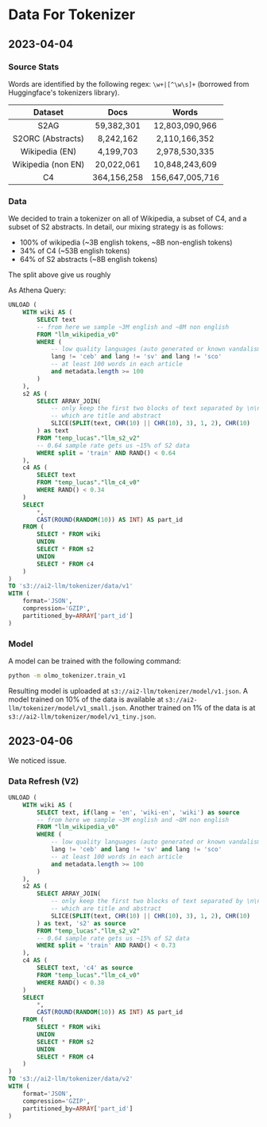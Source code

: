 # Data For Tokenizer


## 2023-04-04

### Source Stats

Words are identified by the following regex: `\w+|[^\w\s]+` (borrowed from Huggingface's tokenizers library).

| **Dataset**        | **Docs**         | **Words**           |
|:------------------:|:----------------:|:-------------------:|
| S2AG               |  59,382,301      |  12,803,090,966     |
| S2ORC (Abstracts)  |   8,242,162      |   2,110,166,352     |
| Wikipedia (EN)     |   4,199,703      |   2,978,530,335     |
| Wikipedia (non EN) |  20,022,061      |  10,848,243,609     |
| C4                 | 364,156,258      | 156,647,005,716     |



### Data

We decided to train a tokenizer on all of Wikipedia, a subset of C4, and a subset of S2 abstracts.
In detail, our mixing strategy is as follows:

- 100% of wikipedia (~3B english tokens, ~8B non-english tokens)
- 34% of C4 (~53B english tokens)
- 64% of S2 abstracts (~8B english tokens)

The split above give us roughly

As Athena Query:

```sql
UNLOAD (
    WITH wiki AS (
        SELECT text
        -- from here we sample ~3M english and ~8M non english
        FROM "llm_wikipedia_v0"
        WHERE (
            -- low quality languages (auto generated or known vandalism)
            lang != 'ceb' and lang != 'sv' and lang != 'sco'
            -- at least 100 words in each article
            and metadata.length >= 100
        )
    ),
    s2 AS (
        SELECT ARRAY_JOIN(
            -- only keep the first two blocks of text separated by \n\n
            -- which are title and abstract
            SLICE(SPLIT(text, CHR(10) || CHR(10), 3), 1, 2), CHR(10)
        ) as text
        FROM "temp_lucas"."llm_s2_v2"
        -- 0.64 sample rate gets us ~15% of S2 data
        WHERE split = 'train' AND RAND() < 0.64
    ),
    c4 AS (
        SELECT text
        FROM "temp_lucas"."llm_c4_v0"
        WHERE RAND() < 0.34
    )
    SELECT
        *,
        CAST(ROUND(RANDOM(10)) AS INT) AS part_id
    FROM (
        SELECT * FROM wiki
        UNION
        SELECT * FROM s2
        UNION
        SELECT * FROM c4
    )
)
TO 's3://ai2-llm/tokenizer/data/v1'
WITH (
    format='JSON',
    compression='GZIP',
    partitioned_by=ARRAY['part_id']
)
```

### Model

A model can be trained with the following command:

```bash
python -m olmo_tokenizer.train_v1
```

Resulting model is uploaded at `s3://ai2-llm/tokenizer/model/v1.json`. A model trained on 10% of the data is available at `s3://ai2-llm/tokenizer/model/v1_small.json`. Another trained on 1% of the data is at `s3://ai2-llm/tokenizer/model/v1_tiny.json`.


## 2023-04-06

We noticed issue.


### Data Refresh (V2)


```sql
UNLOAD (
    WITH wiki AS (
        SELECT text, if(lang = 'en', 'wiki-en', 'wiki') as source
        -- from here we sample ~3M english and ~8M non english
        FROM "llm_wikipedia_v0"
        WHERE (
            -- low quality languages (auto generated or known vandalism)
            lang != 'ceb' and lang != 'sv' and lang != 'sco'
            -- at least 100 words in each article
            and metadata.length >= 100
        )
    ),
    s2 AS (
        SELECT ARRAY_JOIN(
            -- only keep the first two blocks of text separated by \n\n
            -- which are title and abstract
            SLICE(SPLIT(text, CHR(10) || CHR(10), 3), 1, 2), CHR(10)
        ) as text, 's2' as source
        FROM "temp_lucas"."llm_s2_v2"
        -- 0.64 sample rate gets us ~15% of S2 data
        WHERE split = 'train' AND RAND() < 0.73
    ),
    c4 AS (
        SELECT text, 'c4' as source
        FROM "temp_lucas"."llm_c4_v0"
        WHERE RAND() < 0.38
    )
    SELECT
        *,
        CAST(ROUND(RANDOM(10)) AS INT) AS part_id
    FROM (
        SELECT * FROM wiki
        UNION
        SELECT * FROM s2
        UNION
        SELECT * FROM c4
    )
)
TO 's3://ai2-llm/tokenizer/data/v2'
WITH (
    format='JSON',
    compression='GZIP',
    partitioned_by=ARRAY['part_id']
)
```
